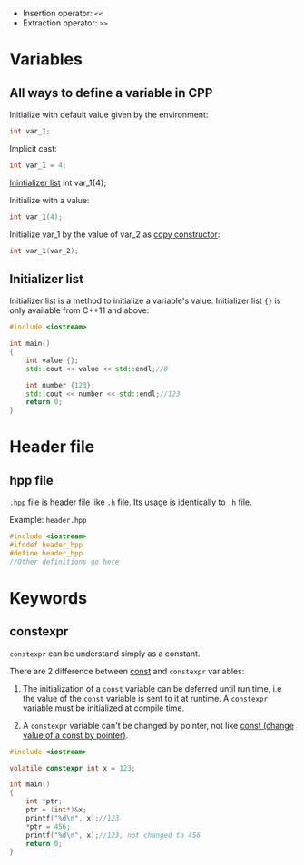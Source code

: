 * Insertion operator: ``<<``
* Extraction operator: ``>>``
# Variables

## All ways to define a variable in CPP

Initialize with default value given by the environment:
```cpp
int var_1;
```
Implicit cast:
```cpp
int var_1 = 4;
```
[Inintializer list](#initializer-list)
int var_1{4};

Initialize with a value:
```cpp
int var_1(4);
```
Initialize var_1 by the value of var_2 as [copy constructor]():
```cpp
int var_1(var_2);
```
## Initializer list

Initializer list is a method to initialize a variable's value. Initializer list ``{}`` is only available from C++11 and above:

```cpp
#include <iostream>

int main()
{
    int value {};
    std::cout << value << std::endl;//0

	int number {123};
    std::cout << number << std::endl;//123
    return 0;
}
```

# Header file

## hpp file

``.hpp`` file is header file like ``.h`` file. Its usage is identically to ``.h`` file.

Example: ``header.hpp``

```h
#include <iostream>
#ifndef header_hpp
#define header_hpp
//Other definitions go here
```

# Keywords

## constexpr

``constexpr`` can be understand simply as a constant.

There are 2 difference between [const](https://github.com/TranPhucVinh/C/blob/master/Introduction/Keywords/README.md#const) and ``constexpr`` variables:

1. The initialization of a ``const`` variable can be deferred until run time, i.e the value of the ``const`` variable is sent to it at runtime. A ``constexpr`` variable must be initialized at compile time.

2. A ``constexpr`` variable can't be changed by pointer, not like [const (change value of a const by pointer)](https://github.com/TranPhucVinh/C/blob/master/Physical%20layer/Memory/Pointer/Implementations.md#change-value-of-a-variable-with-pointer).

```c
#include <iostream>

volatile constexpr int x = 123;

int main()
{
	int *ptr;
	ptr = (int*)&x;
	printf("%d\n", x);//123
	*ptr = 456;
	printf("%d\n", x);//123, not changed to 456
	return 0;
}
```
